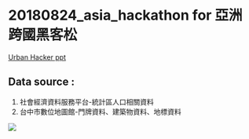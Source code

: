 # 20180824_asia_hackathon for 亞洲跨國黑客松

[Urban Hacker ppt ](https://docs.google.com/presentation/d/1YsWNO7KLoT8U8Loar7x4ftyJSbBd955TzjSv1tG3p4Q/edit?usp=sharing)


## Data source : 
1. 社會經濟資料服務平台-統計區人口相關資料
2. 台中市數位地圖館-門牌資料、建築物資料、地標資料

![](https://i.imgur.com/6jUITL8.jpg=100x100)
 

